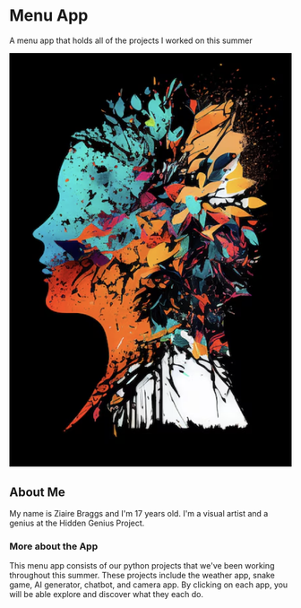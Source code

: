 # Menu App
 A menu app that holds all of the projects I worked on this summer

 ![Alt Text](https://github.com/z1a1re/MenuApp/blob/main/ScreenShot.png?raw=true)
 
## About Me
My name is Ziaire Braggs and I'm 17 years old. I'm a visual artist and a genius at the Hidden Genius Project.

### More about the App
This menu app consists of our python projects that we've been working throughout this summer. These projects include the weather app, snake game, AI generator, chatbot, and camera app. By clicking on each app, you will be able explore and discover what they each do.
